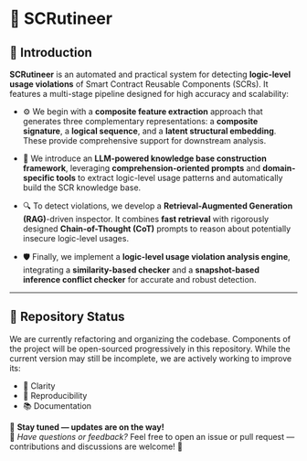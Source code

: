 # 🚨 SCRutineer

## 🧠 Introduction

**SCRutineer** is an automated and practical system for detecting **logic-level usage violations** of Smart Contract Reusable Components (SCRs). It features a multi-stage pipeline designed for high accuracy and scalability:

- ⚙️ We begin with a **composite feature extraction** approach that generates three complementary representations: a **composite signature**, a **logical sequence**, and a **latent structural embedding**. These provide comprehensive support for downstream analysis.

- 🧩 We introduce an **LLM-powered knowledge base construction framework**, leveraging **comprehension-oriented prompts** and **domain-specific tools** to extract logic-level usage patterns and automatically build the SCR knowledge base.

- 🔍 To detect violations, we develop a **Retrieval-Augmented Generation (RAG)**-driven inspector. It combines **fast retrieval** with rigorously designed **Chain-of-Thought (CoT)** prompts to reason about potentially insecure logic-level usages.

- 🛡️ Finally, we implement a **logic-level usage violation analysis engine**, integrating a **similarity-based checker** and a **snapshot-based inference conflict checker** for accurate and robust detection.

---

## 🚧 Repository Status

We are currently refactoring and organizing the codebase. Components of the project will be open-sourced progressively in this repository. While the current version may still be incomplete, we are actively working to improve its:

- 🧹 Clarity  
- 🔁 Reproducibility  
- 📚 Documentation

📌 **Stay tuned — updates are on the way!**  
💬 *Have questions or feedback?* Feel free to open an issue or pull request — contributions and discussions are welcome! 🙌
